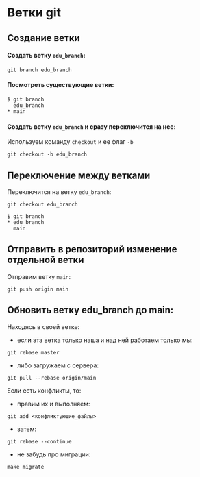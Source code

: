 # Ветки git

## Создание ветки

#### Создать ветку `edu_branch`:
```cfgrlanguage
git branch edu_branch
```

#### Посмотреть существующие ветки:
```cfgrlanguage
$ git branch
  edu_branch
* main
```

#### Создать ветку `edu_branch` и сразу переключится на нее:
Используем команду `checkout` и ее флаг `-b`
```
git checkout -b edu_branch
```


## Переключение между ветками

Переключится на ветку `edu_branch`:
```cfgrlanguage
git checkout edu_branch
```
```cfgrlanguage
$ git branch
* edu_branch
  main
```


## Отправить в репозиторий изменение отдельной ветки
Отправим ветку `main`:
```cfgrlanguage
git push origin main
```

## Обновить ветку edu_branch до main:
Находясь в своей ветке:
- если эта ветка только наша и над ней работаем только мы:
```cfgrlanguage
git rebase master
```
- либо загружаем с сервера:
```cfgrlanguage
git pull --rebase origin/main
```
Если есть конфликты, то:
- правим их и выполняем:
```cfgrlanguage
git add <конфликтующие_файлы>
```
- затем:
```cfgrlanguage
git rebase --continue
```
- не забудь про миграции:
```cfgrlanguage
make migrate
```